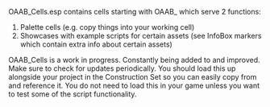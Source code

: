 OAAB_Cells.esp contains cells starting with OAAB_ which serve 2 functions:

1. Palette cells (e.g. copy things into your working cell)
2. Showcases with example scripts for certain assets (see InfoBox markers which contain extra info about certain assets)

OAAB_Cells is a work in progress. Constantly being added to and improved. Make sure to check for updates periodically.
You should load this up alongside your project in the Construction Set so you can easily copy from and reference it.
You do not need to load this in your game unless you want to test some of the script functionality.